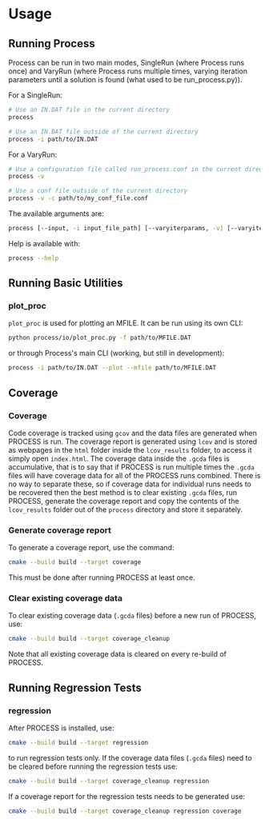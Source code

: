 # Usage
## Running Process
Process can be run in two main modes, SingleRun (where Process runs once) and VaryRun (where Process runs multiple times, varying iteration parameters until a solution is found (what used to be run_process.py)).

For a SingleRun:
```bash
# Use an IN.DAT file in the current directory
process

# Use an IN.DAT file outside of the current directory
process -i path/to/IN.DAT 
```

For a VaryRun:
```bash
# Use a configuration file called run_process.conf in the current directory
process -v

# Use a conf file outside of the current directory
process -v -c path/to/my_conf_file.conf
```

The available arguments are:
```bash
process [--input, -i input_file_path] [--varyiterparams, -v] [--varyiterparamsconfig, -c config_file_path] [--help, -h]
```

Help is available with:
```bash
process --help
```

## Running Basic Utilities
### plot_proc
`plot_proc` is used for plotting an MFILE. It can be run using its own CLI:
```bash
python process/io/plot_proc.py -f path/to/MFILE.DAT
```

or through Process's main CLI (working, but still in development):
```bash
process -i path/to/IN.DAT --plot --mfile path/to/MFILE.DAT
```

## Coverage
### Coverage
Code coverage is tracked using `gcov` and the data files are generated when PROCESS is run. 
The coverage report is generated using `lcov` and is stored as webpages in the `html` folder inside
the `lcov_results` folder, to access it simply open `index.html`. The coverage data inside the `.gcda` files
is accumulative, that is to say that if PROCESS is run multiple times the `.gcda` files will have
coverage data for all of the PROCESS runs combined. There is no way to separate these, so if coverage data for 
individual runs needs to be recovered then the best method is to clear existing `.gcda` files, run PROCESS, 
generate the coverage report and copy the contents of the `lcov_results` folder out of the `process` directory 
and store it separately.
### Generate coverage report
To generate a coverage report, use the command:
```bash
cmake --build build --target coverage
```
This must be done after running PROCESS at least once.
### Clear existing coverage data
To clear existing coverage data (`.gcda` files) before a new run of PROCESS, use:
```bash
cmake --build build --target coverage_cleanup
```
Note that all existing coverage data is cleared on every re-build of PROCESS.

## Running Regression Tests
### regression
After PROCESS is installed, use:
```bash
cmake --build build --target regression
``` 
to run regression tests only. 
If the coverage data files (`.gcda` files) need to be cleared before running the regression tests use:
```bash
cmake --build build --target coverage_cleanup regression
```
If a coverage report for the regression tests needs to be generated use:
```bash
cmake --build build --target coverage_cleanup regression coverage
```